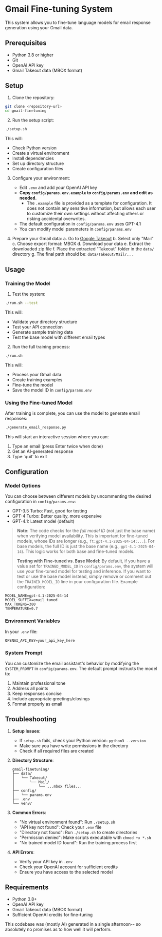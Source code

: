# Gmail Fine-tuning System

This system allows you to fine-tune language models for email response generation using your Gmail data.

## Prerequisites

- Python 3.8 or higher
- Git
- OpenAI API key
- Gmail Takeout data (MBOX format)

## Setup

1. Clone the repository:
```bash
git clone <repository-url>
cd gmail-finetuning
```

2. Run the setup script:
```bash
./setup.sh
```
This will:
- Check Python version
- Create a virtual environment
- Install dependencies
- Set up directory structure
- Create configuration files

3. Configure your environment:
   - Edit `.env` and add your OpenAI API key
   - **Copy `config/params.env.example` to `config/params.env` and edit as needed.**
     - The `.example` file is provided as a template for configuration. It does not contain any sensitive information, but allows each user to customize their own settings without affecting others or risking accidental overwrites.
   - The default configuration in `config/params.env` uses GPT-4.1
   - You can modify model parameters in `config/params.env`

4. Prepare your Gmail data:
   a. Go to [Google Takeout](https://takeout.google.com/)
   b. Select only "Mail"
   c. Choose export format: MBOX
   d. Download your data
   e. Extract the downloaded zip file
   f. Place the extracted "Takeout" folder in the `data/` directory
   g. The final path should be: `data/Takeout/Mail/...`

## Usage

### Training the Model

1. Test the system:
```bash
./run.sh --test
```
This will:
- Validate your directory structure
- Test your API connection
- Generate sample training data
- Test the base model with different email types

2. Run the full training process:
```bash
./run.sh
```
This will:
- Process your Gmail data
- Create training examples
- Fine-tune the model
- Save the model ID in `config/params.env`

### Using the Fine-tuned Model

After training is complete, you can use the model to generate email responses:

```bash
./generate_email_response.py
```

This will start an interactive session where you can:
1. Type an email (press Enter twice when done)
2. Get an AI-generated response
3. Type 'quit' to exit

## Configuration

### Model Options
You can choose between different models by uncommenting the desired configuration in `config/params.env`:

- GPT-3.5 Turbo: Fast, good for testing
- GPT-4 Turbo: Better quality, more expensive
- GPT-4.1: Latest model (default)

> **Note:**
> The code checks for the *full model ID* (not just the base name) when verifying model availability. This is important for fine-tuned models, whose IDs are longer (e.g., `ft:gpt-4.1-2025-04-14:...`). For base models, the full ID is just the base name (e.g., `gpt-4.1-2025-04-14`). This logic works for both base and fine-tuned models.
>
> **Testing with Fine-tuned vs. Base Model:**
> By default, if you have a value set for `TRAINED_MODEL_ID` in `config/params.env`, the system will use your fine-tuned model for testing and inference. If you want to test or use the base model instead, simply remove or comment out the `TRAINED_MODEL_ID` line in your configuration file.
Example configuration:
```env
MODEL_NAME=gpt-4.1-2025-04-14
MODEL_SUFFIX=email_tuned
MAX_TOKENS=300
TEMPERATURE=0.7
```

### Environment Variables
In your `.env` file:
```env
OPENAI_API_KEY=your_api_key_here
```

### System Prompt
You can customize the email assistant's behavior by modifying the `SYSTEM_PROMPT` in `config/params.env`. The default prompt instructs the model to:
1. Maintain professional tone
2. Address all points
3. Keep responses concise
4. Include appropriate greetings/closings
5. Format properly as email

## Troubleshooting

1. **Setup Issues**:
   - If `setup.sh` fails, check your Python version: `python3 --version`
   - Make sure you have write permissions in the directory
   - Check if all required files are created

2. **Directory Structure**:
   ```
   gmail-finetuning/
   ├── data/
   │   └── Takeout/
   │       └── Mail/
   │           └── ...mbox files...
   ├── config/
   │   └── params.env
   ├── .env
   └── venv/
   ```

3. **Common Errors**:
   - "No virtual environment found": Run `./setup.sh`
   - "API key not found": Check your `.env` file
   - "Directory not found": Run `./setup.sh` to create directories
   - "Permission denied": Make scripts executable with `chmod +x *.sh`
   - "No trained model ID found": Run the training process first

4. **API Errors**:
   - Verify your API key in `.env`
   - Check your OpenAI account for sufficient credits
   - Ensure you have access to the selected model

## Requirements

- Python 3.8+
- OpenAI API key
- Gmail Takeout data (MBOX format)
- Sufficient OpenAI credits for fine-tuning

This codebase was (mostly AI) generated in a single afternoon-- so absolutely no promises as to how well it will perform.